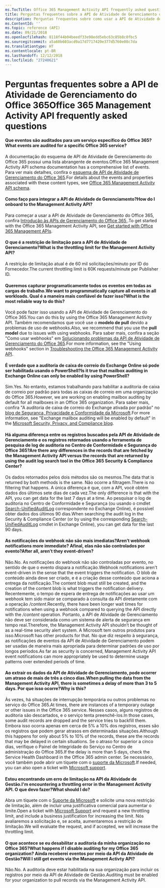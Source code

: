 ```yaml
---
ms.TocTitle: Office 365 Management Activity API frequently asked questions
title: Perguntas frequentes sobre a API de Atividade de Gerenciamento do Office 365
description: Perguntas frequentes sobre como usar a API de Atividade de Gerenciamento do Office 365
ms.ContentId: ''
ms.topic: reference (API)
ms.date: 09/21/2018
ms.openlocfilehash: 8118f44b04beedf33e98edd5ebc63c85b8c0fbc5
ms.sourcegitcommit: a5a60b603acd9a17d7717420e377d5760e08c7da
ms.translationtype: HT
ms.contentlocale: pt-BR
ms.lasthandoff: 12/12/2018
ms.locfileid: "27240621"
---
```

# <a name="office-365-management-activity-api-frequently-asked-questions"></a><span data-ttu-id="b4c8d-103">Perguntas frequentes sobre a API de Atividade de Gerenciamento do Office 365</span><span class="sxs-lookup"><span data-stu-id="b4c8d-103">Office 365 Management Activity API frequently asked questions</span></span>

#### <a name="what-events-are-audited-for-a-specific-office-365-service"></a><span data-ttu-id="b4c8d-104">Que eventos são auditados para um serviço específico do Office 365?</span><span class="sxs-lookup"><span data-stu-id="b4c8d-104">What events are audited for a specific Office 365 service?</span></span>

<span data-ttu-id="b4c8d-105">A documentação do esquema de API de Atividade de Gerenciamento do Office 365 possui uma lista abrangente de eventos.</span><span class="sxs-lookup"><span data-stu-id="b4c8d-105">Office 365 Management Activity API schema documentation has a comprehensive list of events.</span></span> <span data-ttu-id="b4c8d-106">Para ver mais detalhes, confira o [esquema de API de Atividade de Gerenciamento do Office 365](office-365-management-activity-api-schema.md).</span><span class="sxs-lookup"><span data-stu-id="b4c8d-106">For details about the events and properties associated with these content types, see [Office 365 Management Activity API schema](office-365-management-activity-api-schema.md).</span></span>

#### <a name="how-do-i-onboard-to-the-management-activity-api"></a><span data-ttu-id="b4c8d-107">Como faço para integrar a API de Atividade de Gerenciamento?</span><span class="sxs-lookup"><span data-stu-id="b4c8d-107">How do I onboard to the Management Activity API?</span></span>

<span data-ttu-id="b4c8d-108">Para começar a usar a API de Atividade de Gerenciamento do Office 365, confira [ Introdução às APIs de Gerenciamento do Office 365 ](get-started-with-office-365-management-apis.md).</span><span class="sxs-lookup"><span data-stu-id="b4c8d-108">To get started with the Office 365 Management Activity API, see [Get started with Office 365 Management APIs](get-started-with-office-365-management-apis.md).</span></span>
 
#### <a name="what-is-the-throttling-limit-for-the--management-activity-api"></a><span data-ttu-id="b4c8d-109">O que é a restrição de limitação para a API de Atividade de Gerenciamento?</span><span class="sxs-lookup"><span data-stu-id="b4c8d-109">What is the throttling limit for the  Management Activity API?</span></span>

<span data-ttu-id="b4c8d-110">A restrição de limitação atual é de 60 mil solicitações/minuto por ID do Fornecedor.</span><span class="sxs-lookup"><span data-stu-id="b4c8d-110">The current throttling limit is 60K requests/minute per Publisher ID.</span></span> 

#### <a name="we-want-to-programmatically-capture-all-events-in-all-workloads-what-is-the-most-reliable-way-to-do-this"></a><span data-ttu-id="b4c8d-111">Queremos capturar programaticamente todos os eventos em todas as cargas de trabalho.</span><span class="sxs-lookup"><span data-stu-id="b4c8d-111">We want to programmatically capture all events in all workloads.</span></span> <span data-ttu-id="b4c8d-112">Qual é a maneira mais confiável de fazer isso?</span><span class="sxs-lookup"><span data-stu-id="b4c8d-112">What is the most reliable way to do this?</span></span>

<span data-ttu-id="b4c8d-113">Você pode fazer isso usando a API de Atividade de Gerenciamento do Office 365.</span><span class="sxs-lookup"><span data-stu-id="b4c8d-113">You can do this by using the Office 365 Management Activity API.</span></span> <span data-ttu-id="b4c8d-114">Também recomendamos que você use o **modelo de pull** devido a problemas de uso de webhooks.</span><span class="sxs-lookup"><span data-stu-id="b4c8d-114">Also, we recommend that you use the **pull model** due to issues with using webhooks.</span></span> <span data-ttu-id="b4c8d-115">Para saber mais, confira a seção "Como usar webhooks" em [ Solucionando problemas da API de Atividade de Gerenciamento do Office 365](troubleshooting-the-office-365-management-activity-api.md#using-webhooks).</span><span class="sxs-lookup"><span data-stu-id="b4c8d-115">For more information, see the "Using webhooks" section in [Troubleshooting the Office 365 Management Activity API](troubleshooting-the-office-365-management-activity-api.md#using-webhooks).</span></span>

#### <a name="is-it-true-that-mailbox-auditing-in-exchange-online-can-only-be-enabled-by-using-powershell"></a><span data-ttu-id="b4c8d-116">É verdade que a auditoria de caixa de correio do Exchange Online só pode ser habilitada usando o PowerShell?</span><span class="sxs-lookup"><span data-stu-id="b4c8d-116">Is it true that mailbox auditing in Exchange Online can only be enabled by using PowerShell?</span></span>

<span data-ttu-id="b4c8d-117">Sim.</span><span class="sxs-lookup"><span data-stu-id="b4c8d-117">Yes.</span></span> <span data-ttu-id="b4c8d-118">No entanto, estamos trabalhando para habilitar a auditoria de caixa de correio por padrão para todas as caixas de correio em uma organização do Office 365.</span><span class="sxs-lookup"><span data-stu-id="b4c8d-118">However, we are working on enabling mailbox auditing by default for all mailboxes in an Office 365 organization.</span></span> <span data-ttu-id="b4c8d-119">Para saber mais, confira "A auditoria de caixa de correio do Exchange ativada por padrão" no [blog de Segurança, Privacidade e Conformidade da Microsoft](https://techcommunity.microsoft.com/t5/Security-Privacy-and-Compliance/Exchange-Mailbox-Auditing-will-be-enabled-by-default/ba-p/215171).</span><span class="sxs-lookup"><span data-stu-id="b4c8d-119">For more information, see "Exchange mailbox auditing will be enabled by default" in the [Microsoft Security, Privacy, and Compliance blog](https://techcommunity.microsoft.com/t5/Security-Privacy-and-Compliance/Exchange-Mailbox-Auditing-will-be-enabled-by-default/ba-p/215171).</span></span>

#### <a name="are-there-any-differences-in-the-records-that-are-fetched-by-the-management-activity-api-versus-the-records-that-are-returned-by-using-the-audit-log-search-tool-in-the-office-365-security--compliance-center"></a><span data-ttu-id="b4c8d-120">Há alguma diferença entre os registros buscados pela API de Atividade de Gerenciamento e os registros retornados usando a ferramenta de pesquisa de log de auditoria no Centro de Conformidade e Segurança do Office 365?</span><span class="sxs-lookup"><span data-stu-id="b4c8d-120">Are there any differences in the records that are fetched by the Management Activity API versus the records that are returned by using the audit log search tool in the Office 365 Security & Compliance Center?</span></span>

<span data-ttu-id="b4c8d-121">Os dados retornados pelos dois métodos são os mesmos.</span><span class="sxs-lookup"><span data-stu-id="b4c8d-121">The data that is returned by both methods is the same.</span></span> <span data-ttu-id="b4c8d-122">Não ocorre a filtragem.</span><span class="sxs-lookup"><span data-stu-id="b4c8d-122">There is no filtering that happens.</span></span> <span data-ttu-id="b4c8d-123">A única diferença é que, com a API, você obtém dados dos últimos sete dias de cada vez.</span><span class="sxs-lookup"><span data-stu-id="b4c8d-123">The only difference is that with the API, you can get data for the last 7 days at a time.</span></span> <span data-ttu-id="b4c8d-124">Ao pesquisar o log de auditoria no Centro de Conformidade e Segurança (ou usando o cmdlet [Search-UnifiedAuditLog](https://docs.microsoft.com/powershell/module/exchange/policy-and-compliance-audit/search-unifiedauditlog) correspondente no Exchange Online), é possível obter dados dos últimos 90 dias.</span><span class="sxs-lookup"><span data-stu-id="b4c8d-124">When searching the audit log in the Security & Compliance Center (or by using the corresponding [Search-UnifiedAuditLog](https://docs.microsoft.com/powershell/module/exchange/policy-and-compliance-audit/search-unifiedauditlog) cmdlet in Exchange Online), you can get data for the last 90 days.</span></span> 
 
#### <a name="arent-webhook-notifications-more-immediate-after-all-arent-they-event-driven"></a><span data-ttu-id="b4c8d-125">As notificações do webhook não são mais imediatas?</span><span class="sxs-lookup"><span data-stu-id="b4c8d-125">Aren’t webhook notifications more immediate?</span></span> <span data-ttu-id="b4c8d-126">Afinal, elas não são controlados por evento?</span><span class="sxs-lookup"><span data-stu-id="b4c8d-126">After all, aren’t they event-driven?</span></span>

<span data-ttu-id="b4c8d-127">Não.</span><span class="sxs-lookup"><span data-stu-id="b4c8d-127">No.</span></span> <span data-ttu-id="b4c8d-128">As notificações do webhook não são controladas por evento, no sentido de que o evento dispara a notificação.</span><span class="sxs-lookup"><span data-stu-id="b4c8d-128">Webhook notifications aren't event-driven in the sense that the event triggers the notification.</span></span> <span data-ttu-id="b4c8d-129">O blob de conteúdo ainda deve ser criado, e é a criação desse conteúdo que aciona a entrega da notificação.</span><span class="sxs-lookup"><span data-stu-id="b4c8d-129">The content blob must still be created, and the creation of the content blob is what triggers the notification delivery.</span></span> <span data-ttu-id="b4c8d-130">Recentemente, o tempo de espera de entrega de notificações ao usar um webhook tem sido maior se comparado à consulta da API diretamente com a operação */content*.</span><span class="sxs-lookup"><span data-stu-id="b4c8d-130">Recently, there have been longer wait times for notifications when using a webhook compared to querying the API directly with the */content* operation.</span></span> <span data-ttu-id="b4c8d-131">Portanto, a API de Atividade de Gerenciamento não deve ser considerada como um sistema de alerta de segurança em tempo real.</span><span class="sxs-lookup"><span data-stu-id="b4c8d-131">Therefore, the Management Activity API shouldn’t be thought of as a real-time security alert system.</span></span> <span data-ttu-id="b4c8d-132">A Microsoft tem outros produtos para isso.</span><span class="sxs-lookup"><span data-stu-id="b4c8d-132">Microsoft has other products for that.</span></span> <span data-ttu-id="b4c8d-133">No que diz respeito à segurança, as notificações de eventos da API de Atividade de Gerenciamento podem ser usadas de maneira mais apropriada para determinar padrões de uso por longos períodos.</span><span class="sxs-lookup"><span data-stu-id="b4c8d-133">As far as security is concerned, Management Activity API event notifications can more appropriately be used to determine usage patterns over extended periods of time.</span></span>

#### <a name="when-pulling-the-data-from-the-management-activity-api-there-is-sometimes-a-delay-of-more-than-3-to-5-days-why-is-this"></a><span data-ttu-id="b4c8d-134">Ao extrair os dados da API de Atividade de Gerenciamento, pode ocorrer um atraso de mais de três a cinco dias.</span><span class="sxs-lookup"><span data-stu-id="b4c8d-134">When pulling the data from the Management Activity API, there is sometimes a delay of more than 3 to 5 days.</span></span> <span data-ttu-id="b4c8d-135">Por que isso ocorre?</span><span class="sxs-lookup"><span data-stu-id="b4c8d-135">Why is this?</span></span>

<span data-ttu-id="b4c8d-136">Às vezes, há situações de interrupção temporária ou outros problemas no serviço do Office 365.</span><span class="sxs-lookup"><span data-stu-id="b4c8d-136">At times, there are instances of a temporary outage or other issues in the Office 365 service.</span></span> <span data-ttu-id="b4c8d-137">Nesses casos, alguns registros de auditoria são descartados, e o serviço tenta preenchê-los.</span><span class="sxs-lookup"><span data-stu-id="b4c8d-137">In those cases, some audit records are dropped and the service tries to backfill them.</span></span> <span data-ttu-id="b4c8d-138">Embora isso ocorra apenas em cerca de 5% a 10% dos registros, esses são os registros que podem gerar atrasos em determinadas situações.</span><span class="sxs-lookup"><span data-stu-id="b4c8d-138">Although this happens for only about 5% to 10% of the records, these are the records that may be delayed in certain situations.</span></span> <span data-ttu-id="b4c8d-139">Se o atraso for superior a cinco dias, verifique o Painel de Integridade do Serviço no Centro de administração do Office 365.</span><span class="sxs-lookup"><span data-stu-id="b4c8d-139">If the delay is more than 5 days, check the Service Health Dashboard in the Office 365 admin center.</span></span> <span data-ttu-id="b4c8d-140">Se necessário, você também pode abrir um tíquete com o [suporte da Microsoft](https://support.office.com/article/contact-support-for-business-products-admin-help-32a17ca7-6fa0-4870-8a8d-e25ba4ccfd4b#ID0EAADAAA=online).</span><span class="sxs-lookup"><span data-stu-id="b4c8d-140">If needed, you can also open a ticket with [Microsoft support](https://support.office.com/article/contact-support-for-business-products-admin-help-32a17ca7-6fa0-4870-8a8d-e25ba4ccfd4b#ID0EAADAAA=online).</span></span>

#### <a name="im-encountering-a-throttling-error-in-the-management-activity-api-what-should-i-do"></a><span data-ttu-id="b4c8d-141">Estou encontrando um erro de limitação na API da Atividade de Gestão.</span><span class="sxs-lookup"><span data-stu-id="b4c8d-141">I'm encountering a throttling error in the Management Activity API.</span></span> <span data-ttu-id="b4c8d-142">O que devo fazer?</span><span class="sxs-lookup"><span data-stu-id="b4c8d-142">What should I do?</span></span>

<span data-ttu-id="b4c8d-143">Abra um tíquete com o [Suporte da Microsoft](https://support.office.com/article/contact-support-for-business-products-admin-help-32a17ca7-6fa0-4870-8a8d-e25ba4ccfd4b#ID0EAADAAA=online) e solicite uma nova restrição de limitação, além de incluir uma justificativa comercial para aumentar o limite.</span><span class="sxs-lookup"><span data-stu-id="b4c8d-143">Open a ticket with [Microsoft Support](https://support.office.com/article/contact-support-for-business-products-admin-help-32a17ca7-6fa0-4870-8a8d-e25ba4ccfd4b#ID0EAADAAA=online) and request a new throttling limit, and include a business justification for increasing the limit.</span></span> <span data-ttu-id="b4c8d-144">Nós avaliaremos a solicitação e, se aceita, aumentaremos a restrição de limitação.</span><span class="sxs-lookup"><span data-stu-id="b4c8d-144">We will evaluate the request, and if accepted, we will increase the throttling limit.</span></span>

#### <a name="what-happens-if-i-disable-auditing-for-my-office-365-organization-will-i-still-get-events-via-the-management-activty-api"></a><span data-ttu-id="b4c8d-145">O que acontece se eu desabilitar a auditoria da minha organização no Office 365?</span><span class="sxs-lookup"><span data-stu-id="b4c8d-145">What happens if I disable auditing for my Office 365 organization?</span></span> <span data-ttu-id="b4c8d-146">Ainda receberei eventos por meio da API da Atividade de Gestão?</span><span class="sxs-lookup"><span data-stu-id="b4c8d-146">Will I still get events via the Management Activty API?</span></span>

<span data-ttu-id="b4c8d-147">Não.</span><span class="sxs-lookup"><span data-stu-id="b4c8d-147">No.</span></span> <span data-ttu-id="b4c8d-148">A auditoria deve estar habilitada na sua organização para incluir os registros por meio da API de Atividade de Gestão.</span><span class="sxs-lookup"><span data-stu-id="b4c8d-148">Auditing must be enabled for your organization to pull records via the Management Activity API.</span></span>

